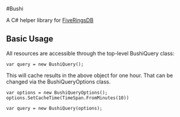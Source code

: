#Bushi

A C# helper library for [FiveRingsDB](https://alsciende.github.io/fiveringsdb/)

## Basic Usage

All resources are accessible through the top-level BushiQuery class:

`var query = new BushiQuery();`

This will cache results in the above object for one hour. That can be changed via the BushiQueryOptions class.

```
var options = new BushiQueryOptions();
options.SetCacheTime(TimeSpan.FromMinutes(10))

var query = new BushiQuery(options);
```

